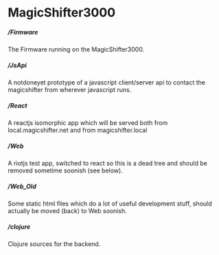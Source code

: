 
# MagicShifter3000

##### /Firmware
The Firmware running on the MagicShifter3000.

##### /JsApi
A notdoneyet prototype of a javascript client/server api to contact the magicshifter from wherever javascript runs.

##### /React	
A reactjs isomorphic app which will be served both from local.magicshifter.net and from magicshifter.local

##### /Web
A riotjs test app, switched to react so this is a dead tree and should be removed sometime soonish (see below).

##### /Web_Old
Some static html files which do a lot of useful development stuff,
should actually be moved (back) to Web soonish.

##### /clojure
Clojure sources for the backend.
